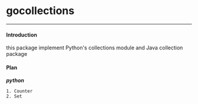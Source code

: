 # gocollections
---

#### Introduction

this package implement Python's collections module and Java collection package

#### Plan

**_python_**
```
1. Counter
2. Set
```